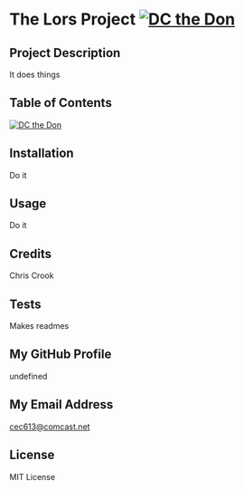 # The Lors Project [![DC the Don](https://img.shields.io/badge/DC%20-THE%20DON-red)](https://img.shields.io/badge/DC%20-THE%20DON-red) 
 
## Project Description 
 
 It does things 
 
 
## Table of Contents 
 
 [![DC the Don](https://img.shields.io/badge/DC%20-THE%20DON-red)](https://img.shields.io/badge/DC%20-THE%20DON-red) 
 
 
## Installation 
 
 Do it 
 
 
## Usage 
 
 Do it 
 
 
## Credits 
 
 Chris Crook 
 
 
## Tests 
 
 Makes readmes 
 
 
## My GitHub Profile 
 
 undefined 
 
 
## My Email Address 
 
 cec613@comcast.net 
 
 
## License 
 
 MIT License 
